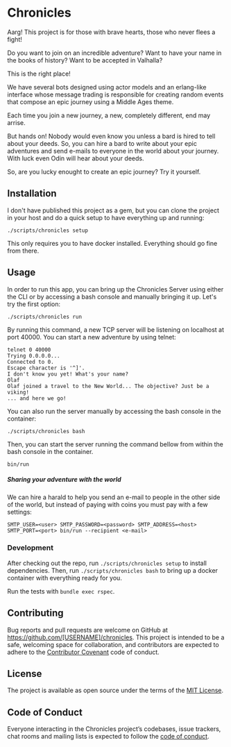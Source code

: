 # Chronicles

Aarg! This project is for those with brave hearts, those who never flees a 
fight!

Do you want to join on an incredible adventure? Want to have your name 
in the books of history? Want to be accepted in Valhalla?

This is the right place!

We have several bots designed using actor models and an erlang-like interface
whose message trading is responsible for creating random events that compose an 
epic journey using a Middle Ages theme.

Each time you join a new journey, a new, completely different, end may arrise.

But hands on! Nobody would even know you unless a bard is hired to tell
about your deeds. So, you can hire a bard to write about your epic adventures
and send e-mails to everyone in the world about your journey.
With luck even Odin will hear about your deeds.

So, are you lucky enought to create an epic journey? Try it yourself.

## Installation

I don't have published this project as a gem, but you can clone the project
in your host and do a quick setup to have everything up and running:

```
./scripts/chronicles setup
```

This only requires you to have docker installed. Everything should
go fine from there.

## Usage

In order to run this app, you can bring up the Chronicles Server using either
the CLI or by accessing a bash console and manually bringing it up. Let's try
the first option:

```
./scripts/chronicles run
```

By running this command, a new TCP server will be listening on localhost
at port 40000. You can start a new adventure by using telnet:

```
telnet 0 40000
Trying 0.0.0.0...
Connected to 0.
Escape character is '^]'.
I don't know you yet! What's your name?
Olaf
Olaf joined a travel to the New World... The objective? Just be a viking!
... and here we go!
```

You can also run the server manually by accessing the bash console in the 
container:

```
./scripts/chronicles bash
```

Then, you can start the server running the command bellow from within the
bash console in the container.

```
bin/run
```

##### Sharing your adventure with the world

We can hire a harald to help you send an e-mail to people in the other
side of the world, but instead of paying with coins you must pay with
a few settings:

```
SMTP_USER=<user> SMTP_PASSWORD=<password> SMTP_ADDRESS=<host> SMTP_PORT=<port> bin/run --recipient <e-mail>
```

### Development

After checking out the repo, run `./scripts/chronicles setup` to install
dependencies. Then, run `./scripts/chronicles bash` to bring up a docker
container with everything ready for you.

Run the tests with `bundle exec rspec`.

## Contributing

Bug reports and pull requests are welcome on GitHub at
https://github.com/[USERNAME]/chronicles. This project is intended to be a
safe, welcoming space for collaboration, and contributors are expected to
adhere to the [Contributor Covenant](http://contributor-covenant.org)
code of conduct.

## License

The project is available as open source under the terms of the
[MIT License](https://opensource.org/licenses/MIT).

## Code of Conduct

Everyone interacting in the Chronicles project’s codebases, issue trackers,
chat rooms and mailing lists is expected to follow the
[code of conduct](https://github.com/[USERNAME]/chronicles/blob/master/CODE_OF_CONDUCT.md).
